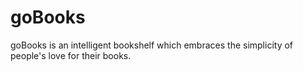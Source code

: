# goBooks
goBooks is an intelligent bookshelf which embraces the simplicity of people's love for their books.
